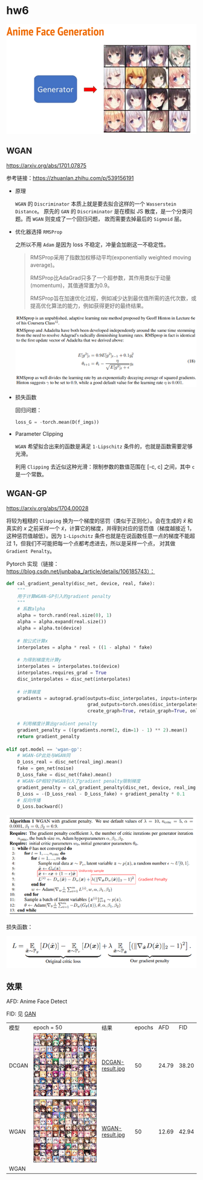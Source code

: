 # hw6

![](task.png)

## WGAN

https://arxiv.org/abs/1701.07875

参考链接：https://zhuanlan.zhihu.com/p/539156191

+ 原理
  
    `WGAN` 的 `Discriminator` 本质上就是要去拟合这样的一个 `Wasserstein Distance`。
    原先的 `GAN` 的 `Discriminator` 是在模拟 JS 散度，是一个分类问题。而 `WGAN` 则变成了一个回归问题，
    故而需要去掉最后的 `Sigmoid` 层。

+ 优化器选择 `RMSProp`

    之所以不用 `Adam` 是因为 loss 不稳定，冲量会加剧这一不稳定性。
    
    > RMSProp采用了指数加权移动平均(exponentially weighted moving average)。
    >
    > RMSProp比AdaGrad只多了一个超参数，其作用类似于动量(momentum)，其值通常置为0.9。
    >
    > RMSProp旨在加速优化过程，例如减少达到最优值所需的迭代次数，或提高优化算法的能力，例如获得更好的最终结果。

    ![](RMSProp.png)
    
+ 损失函数

    回归问题：
    
    ```python
    loss_G = -torch.mean(D(f_imgs))
    ```
    
+ Parameter Clipping

    `WGAN` 希望拟合出来的函数是满足 `1-Lipschitz` 条件的，也就是函数需要足够光滑。
    
    利用 `Clipping` 去近似这种光滑：限制参数的数值范围在 [-c, c] 之间，其中 `c` 是一个常数。
    

## WGAN-GP

https://arxiv.org/abs/1704.00028 

将较为粗糙的 `Clipping` 换为一个梯度的惩罚（类似于正则化）。会在生成的 $\hat{x}$ 和真实的 $x$ 之前采样一个 $\tilde{x}$，计算它的梯度，并得到对应的惩罚值（梯度越接近 1，这种惩罚值越低）。因为 `1-Lipschitz` 条件也就是在说函数任意一点的梯度不能超过 1，但我们不可能把每一个点都考虑进去，所以是采样一个点，
对其做 `Gradient Penalty`。

Pytorch 实现（链接：https://blog.csdn.net/junbaba_/article/details/106185743）：
```python
def cal_gradient_penalty(disc_net, device, real, fake):
    """
    用于计算WGAN-GP引入的gradient penalty
    """
    # 系数alpha
    alpha = torch.rand(real.size(0), 1)
    alpha = alpha.expand(real.size())
    alpha = alpha.to(device)
    
    # 按公式计算x
    interpolates = alpha * real + ((1 - alpha) * fake)

    # 为得到梯度先计算y
    interpolates = interpolates.to(device)
    interpolates.requires_grad = True
    disc_interpolates = disc_net(interpolates)

    # 计算梯度
    gradients = autograd.grad(outputs=disc_interpolates, inputs=interpolates,
                              grad_outputs=torch.ones(disc_interpolates.size()).to(device),
                              create_graph=True, retain_graph=True, only_inputs=True)[0]

    # 利用梯度计算出gradient penalty
    gradient_penalty = ((gradients.norm(2, dim=1) - 1) ** 2).mean()
    return gradient_penalty

elif opt.model == 'wgan-gp':
    # WGAN-GP此处与WGAN同
    D_Loss_real = disc_net(real_img).mean()
    fake = gen_net(noise)
    D_Loss_fake = disc_net(fake).mean()
    # WGAN-GP相较于WGAN引入了gradient penalty限制梯度
    gradient_penalty = cal_gradient_penalty(disc_net, device, real_img.data, fake.data)
    D_Loss = -(D_Loss_real - D_Loss_fake) + gradient_penalty * 0.1
    # 反向传播
    D_Loss.backward()
```


![](WGAN-GP1.png)

损失函数：

![](WGAN-GP2.png)

## 效果

AFD: Anime Face Detect

FID: 见 [GAN](../../notes/GAN.md)

<table>
    <tr>
        <td>模型</td>
        <td>epoch = 50</td>
        <td>结果</td>
        <td>epochs</td>
        <td>AFD</td>
        <td>FID</td>
    </tr>
    <tr>
        <td>DCGAN</td>
        <td><img src="DCGAN-epoch-50.png" alt=""/></td>
        <td><a href="DCGAN-result.jpg">DCGAN-result.jpg</a></td>
        <td>50</td>
        <td>24.79</td>
        <td>38.20</td>
    </tr>
    <tr>
        <td>WGAN</td>
        <td><img src="WGAN-Epoch_050.jpg" alt=""/></td>
        <td><a href="WGAN-result.jpg">WGAN-result.jpg</a></td>
        <td>50</td>
        <td>12.69</td>
        <td>42.94</td>
    </tr>
    <tr>
        <td>WGAN</td>
        <td><img src="" alt=""/></td>
        <td><a href=""></a></td>
        <td></td>
        <td></td>
        <td></td>
    </tr>
</table>
